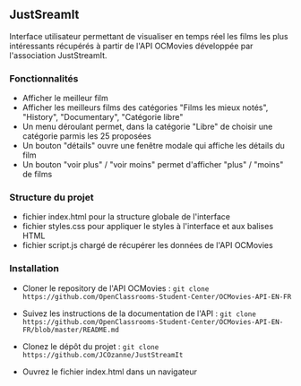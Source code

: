 ## JustSreamIt
Interface utilisateur permettant de visualiser en temps réel les films les plus intéressants  récupérés à partir de l'API OCMovies développée par l'association JustStreamIt.

### Fonctionnalités
- Afficher le meilleur film
- Afficher les meilleurs films des catégories "Films les mieux notés", "History", "Documentary", "Catégorie libre"
- Un menu déroulant permet, dans la catégorie "Libre" de choisir une catégorie parmis les 25 proposées
- Un bouton "détails" ouvre une fenêtre modale qui affiche les détails du film
- Un bouton "voir plus" / "voir moins" permet d'afficher "plus" / "moins" de films

### Structure du projet
- fichier index.html pour la structure globale de l'interface
- fichier styles.css pour appliquer le styles à l'interface et aux balises HTML
- fichier script.js chargé de récupérer les données de l'API OCMovies

### Installation
 - Cloner le repository de l'API OCMovies :
 `git clone https://github.com/OpenClassrooms-Student-Center/OCMovies-API-EN-FR`  

 -  Suivez les instructions de la documentation de l'API :
 `git clone https://github.com/OpenClassrooms-Student-Center/OCMovies-API-EN-FR/blob/master/README.md`  

 -  Clonez le dépôt du projet :
`git clone  https://github.com/JCOzanne/JustStreamIt`  

 -  Ouvrez le fichier index.html dans un navigateur
